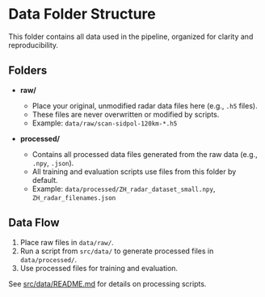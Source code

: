 # Data Folder Structure

This folder contains all data used in the pipeline, organized for clarity and reproducibility.

## Folders

- **raw/**
  - Place your original, unmodified radar data files here (e.g., `.h5` files).
  - These files are never overwritten or modified by scripts.
  - Example: `data/raw/scan-sidpol-120km-*.h5`

- **processed/**
  - Contains all processed data files generated from the raw data (e.g., `.npy`, `.json`).
  - All training and evaluation scripts use files from this folder by default.
  - Example: `data/processed/ZH_radar_dataset_small.npy`, `ZH_radar_filenames.json`

## Data Flow
1. Place raw files in `data/raw/`.
2. Run a script from `src/data/` to generate processed files in `data/processed/`.
3. Use processed files for training and evaluation.

See [src/data/README.md](../src/data/README.md) for details on processing scripts. 